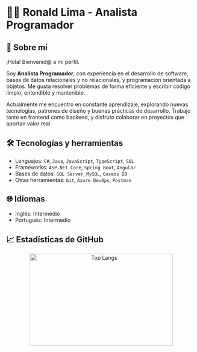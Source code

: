 # 👨‍💻 **Ronald Lima - Analista Programador**

## 🧠 **Sobre mí**

¡Hola! Bienvenid@ a mi perfil.

Soy **Analista Programador**, con experiencia en el desarrollo de software, bases de datos relacionales y no relacionales, y programación orientada a objetos. Me gusta resolver problemas de forma eficiente y escribir código limpio, entendible y mantenible.

Actualmente me encuentro en constante aprendizaje, explorando nuevas tecnologías, patrones de diseño y buenas prácticas de desarrollo. Trabajo tanto en frontend como backend, y disfruto colaborar en proyectos que aportan valor real.

## 🛠️ **Tecnologías y herramientas**

- Lenguajes: `C#`, `Java`, `JavaScript`, `TypeScript`, `SQL`
- Frameworks: `ASP.NET Core`, `Spring Boot`, `Angular`
- Bases de datos: `SQL Server`, `MySQL`, `Cosmos DB`
- Otras herramientas: `Git`, `Azure DevOps`, `Postman`

## 🌐 **Idiomas**

- Inglés: Intermedio
- Portugués: Intermedio

## 📈 **Estadísticas de GitHub**

<p align="center">
  <a href="https://github-readme-stats.vercel.app/api/top-langs/?username=Dlanor91&layout=compact&theme=dark">
    <img height="245" width="380" src="https://github-readme-stats.vercel.app/api/top-langs/?username=Dlanor91&layout=compact&theme=dark" alt="Top Langs">
  </a>
</p>
